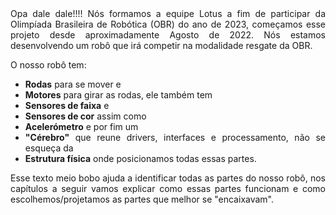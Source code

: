 <div style="text-align:justify">
Opa dale dale!!!! Nós formamos a equipe Lotus a fim de participar da Olimpíada Brasileira de Robótica (OBR) do ano de 2023, 
começamos esse projeto desde aproximadamente Agosto de 2022. 	
Nós estamos desenvolvendo um robô que irá competir na modalidade resgate da OBR.

O nosso robô tem:
-	**Rodas** para se mover e
-	**Motores** para girar as rodas, ele também tem
-	**Sensores de faixa** e
-	**Sensores de cor** assim como
-	**Acelerómetro** e por fim um
-	**"Cérebro"** que reune drivers, interfaces e processamento, não se esqueça da 
-	**Estrutura física** onde posicionamos todas essas partes.

Esse texto meio bobo ajuda a identificar todas as partes do nosso robô, nos capítulos a seguir vamos explicar como essas partes funcionam e como escolhemos/projetamos as partes que melhor se "encaixavam".
